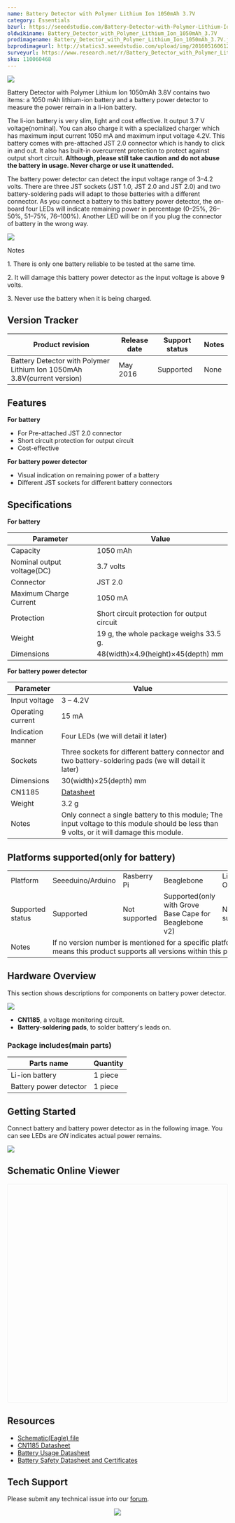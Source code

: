 ```yaml
---
name: Battery Detector with Polymer Lithium Ion 1050mAh 3.7V
category: Essentials
bzurl: https://seeedstudio.com/Battery-Detector-with-Polymer-Lithium-Ion-1050mAh-3.7V-p-2648.html
oldwikiname: Battery_Detector_with_Polymer_Lithium_Ion_1050mAh_3.7V
prodimagename: Battery_Detector_with_Polymer_Lithium_Ion_1050mAh_3.7V.jpg
bzprodimageurl: http://statics3.seeedstudio.com/upload/img/20160516061251-cd8343.jpg
surveyurl: https://www.research.net/r/Battery_Detector_with_Polymer_Lithium_Ion_1050mAh_3_7V
sku: 110060468
---
```


![](https://raw.githubusercontent.com/SeeedDocument/Battery_Detector_with_Polymer_Lithium_Ion_1050mAh_3.7V/master/img/Battery_Detector_with_Polymer_Lithium_Ion_1050mAh_3.7V.jpg)

Battery Detector with Polymer Lithium Ion 1050mAh 3.8V contains two items: a 1050 mAh lithium-ion battery and a battery power detector to measure the power remain in a li-ion battery.

The li-ion battery is very slim, light and cost effective. It output 3.7 V voltage(nominal). You can also charge it with a specialized charger which has maximum input current 1050 mA and maximum input voltage 4.2V. This battery comes with pre-attached JST 2.0 connector which is handy to click in and out. It also has built-in overcurrent protection to protect against output short circuit. **Although, please still take caution and do not abuse the battery in usage. Never charge or use it unattended.**

The battery power detector can detect the input voltage range of 3–4.2 volts. There are three JST sockets (JST 1.0, JST 2.0 and JST 2.0) and two battery-soldering pads will adapt to those batteries with a different connector. As you connect a battery to this battery power detector, the on-board four LEDs will indicate remaining power in percentage (0–25%, 26–50%, 51–75%, 76–100%). Another LED will be on if you plug the connector of battery in the wrong way.

[![](https://raw.githubusercontent.com/SeeedDocument/common/master/Get_One_Now_Banner.png)](http://www.seeedstudio.com/Battery-Detector-with-Polymer-Lithium-Ion-1050mAh-3.7V-p-2648.html)

<div class="admonition note">
<p class="admonition-title">Notes</p>
<p> 1. There is only one battery reliable to be tested at the same time.</p>
<p> 2. It will damage this battery power detector as the input voltage is above 9 volts.</p>
<p> 3. Never use the battery when it is being charged.</p>
</div>


Version Tracker
----------------

| Product revision                                                        | Release date | Support status | Notes |
|-------------------------------------------------------------------------|--------------|----------------|-------|
| Battery Detector with Polymer Lithium Ion 1050mAh 3.8V(current version) | May 2016     | Supported      | None  |


Features
--------

**For battery**

-   For Pre-attached JST 2.0 connector
-   Short circuit protection for output circuit
-   Cost-effective

**For battery power detector**

-   Visual indication on remaining power of a battery
-   Different JST sockets for different battery connectors

Specifications
--------------

**For battery**

| Parameter                  | Value                                       |
|----------------------------|---------------------------------------------|
| Capacity                   | 1050 mAh                                    |
| Nominal output voltage(DC) | 3.7 volts                                   |
| Connector                  | JST 2.0                                     |
| Maximum Charge Current     | 1050 mA                                     |
| Protection                 | Short circuit protection for output circuit |
| Weight                     | 19 g, the whole package weighs 33.5 g.      |
| Dimensions                 | 48(width)×4.9(height)×45(depth) mm          |

**For battery power detector**


| Parameter         | Value                                                                                                                                          |
|-------------------|-------------------------------------------------------------------------------------------------------------------------------------------|
| Input voltage     | 3 – 4.2V                                                                                                                                  |
| Operating current | 15 mA                                                                                                                                     |
| Indication manner | Four LEDs (we will detail it later)                                                                                                       |
| Sockets           | Three sockets for different battery connector and two battery-soldering pads (we will detail it later)                                    |
| Dimensions        | 30(width)×25(depth) mm                                                                                                                    |
| CN1185            | [Datasheet](https://raw.githubusercontent.com/SeeedDocument/Battery_Detector_with_Polymer_Lithium_Ion_1050mAh_3.7V/master/res/CN1185_Datasheet.pdf)                                      |
| Weight            | 3.2 g                                                                                                                                     |
| Notes             | Only connect a single battery to this module; The input voltage to this module should be less than 9 volts, or it will damage this module. |

Platforms supported(only for battery)
------------------------
<table>
<tr>
<td>
Platform
</td>
<td>
Seeeduino/Arduino
</td>
<td>
Rasberry Pi
</td>
<td>
Beaglebone
</td>
<td>
LinkIt ONE
</td>
</tr>
<tr>
<td>
Supported status
</td>
<td>
Supported
</td>
<td>
Not supported
</td>
<td>
Supported(only with Grove Base Cape for Beaglebone v2)
</td>
<td>
Not supported
</td>
</tr>
<tr>
<td>
Notes
</td>
<td colspan="5">
If no version number is mentioned for a specific platform, it means this product supports all versions within this platform.
</td>
</tr>
</table>

Hardware Overview
-----------------

This section shows descriptions for components on battery power detector.

![](https://raw.githubusercontent.com/SeeedDocument/Battery_Detector_with_Polymer_Lithium_Ion_1050mAh_3.7V/master/img/Battery_kit-3.7V_520mAh_Battery_power_detector_components_description_1200_s.jpg)

-   **CN1185**, a voltage monitoring circuit.
-   **Battery-soldering pads**, to solder battery's leads on.

### **Package includes**(main parts)

| Parts name             | Quantity |
|------------------------|----------|
| Li-ion battery         | 1 piece  |
| Battery power detector | 1 piece  |

Getting Started
---------------

Connect battery and battery power detector as in the following image. You can see LEDs are *ON* indicates actual power remains.

![](https://raw.githubusercontent.com/SeeedDocument/Battery_Detector_with_Polymer_Lithium_Ion_1050mAh_3.7V/master/img/Battery_Detector_with_Polymer_Lithium_Ion_1050mAh_3.7V.jpg)



## Schematic Online Viewer

<div class="altium-ecad-viewer" data-project-src="https://raw.githubusercontent.com/SeeedDocument/Battery_Detector_with_Polymer_Lithium_Ion_1050mAh_3.7V/master/res/Battery_kit-3.7V_520mAh_Schematics.zip" style="border-radius: 0px 0px 4px 4px; height: 500px; border-style: solid; border-width: 1px; border-color: rgb(241, 241, 241); overflow: hidden; max-width: 1280px; max-height: 700px; box-sizing: border-box;" />
</div>


Resources
---------

-   [Schematic(Eagle) file](https://raw.githubusercontent.com/SeeedDocument/Battery_Detector_with_Polymer_Lithium_Ion_1050mAh_3.7V/master/res/Battery_kit-3.7V_520mAh_Schematics.zip)
-   [CN1185 Datasheet](https://raw.githubusercontent.com/SeeedDocument/Battery_Detector_with_Polymer_Lithium_Ion_1050mAh_3.7V/master/res/CN1185_Datasheet.pdf)
-   [Battery Usage Datasheet](https://raw.githubusercontent.com/SeeedDocument/Battery_Detector_with_Polymer_Lithium_Ion_1050mAh_3.7V/master/res/Battery_Detector_with_Polymer_Lithium_Ion_1050mAh_3.7V_Battery_Datasheet.pdf)
-   [Battery Safety Datasheet and Certificates](https://raw.githubusercontent.com/SeeedDocument/Battery_Detector_with_Polymer_Lithium_Ion_1050mAh_3.7V/master/res/Lithium-ion_Battery_3.7v-1050_mAh_Safety_Datasheet_and_Certificates.zip)

<!-- This Markdown file was created from http://www.seeedstudio.com/wiki/Battery_Detector_with_Polymer_Lithium_Ion_1050mAh_3.7V -->

## Tech Support
Please submit any technical issue into our [forum](http://forum.seeedstudio.com/). <br /><p style="text-align:center"><a href="https://www.seeedstudio.com/act-4.html?utm_source=wiki&utm_medium=wikibanner&utm_campaign=newproducts" target="_blank"><img src="https://files.seeedstudio.com/wiki/Wiki_Banner/new_product.jpg" /></a></p>